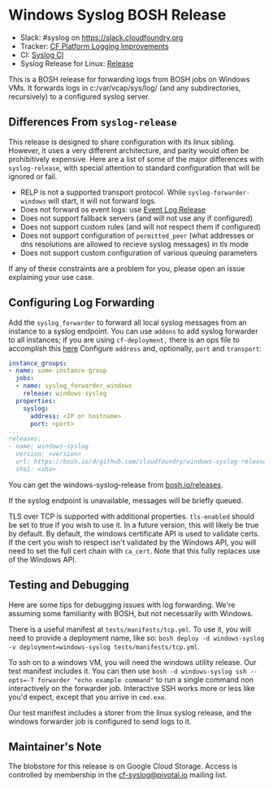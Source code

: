 # Windows Syslog BOSH Release
* Slack: #syslog on <https://slack.cloudfoundry.org>
* Tracker: [CF Platform Logging Improvements][tracker]
* CI: [Syslog CI][CI]
* Syslog Release for Linux: [Release][syslogLinux]

This is a BOSH release for forwarding logs
from BOSH jobs on Windows VMs.
It forwards logs in
c:/var/vcap/sys/log/ (and any subdirectories, recursively)
to a configured syslog server.

## Differences From `syslog-release`
This release is designed to share configuration with its linux sibling.
However, it uses a very different architecture,
and parity would often be prohibitively expensive.
Here are a list of some of the major differences with `syslog-release`,
with special attention to standard configuration that will be ignored or fail.

- RELP is not a supported transport protocol. While `syslog-forwarder-windows` will start, it will not forward logs.
- Does not forward os event logs: use [Event Log Release][event-log-release]
- Does not support fallback servers (and will not use any if configured)
- Does not support custom rules (and will not respect them if configured)
- Does not support configuration of `permitted_peer` (what addresses or dns resolutions are allowed to recieve syslog messages) in tls mode
- Does not support custom configuration of various queuing parameters

If any of these constraints are a problem for you,
please open an issue explaining your use case.

## Configuring Log Forwarding
Add the `syslog_forwarder`
to forward all local syslog messages
from an instance
to a syslog endpoint.
You can use `addons` to add syslog forwarder to all instances;
if you are using `cf-deployment,`
there is an ops file to accomplish this [here](https://github.com/cloudfoundry/cf-deployment/blob/master/operations/experimental/windows-enable-component-syslog.yml)
Configure `address` and,
optionally,
`port` and `transport`:

```yml
instance_groups:
- name: some-instance-group
  jobs:
  - name: syslog_forwarder_windows
    release: windows-syslog
  properties:
    syslog:
      address: <IP or hostname>
      port: <port>
...
releases:
- name: windows-syslog
  version: <version>
  url: https://bosh.io/d/github.com/cloudfoundry/windows-syslog-release?v=<version>
  sha1: <sha>
```

You can get the windows-syslog-release from [bosh.io/releases](https://bosh.io/releases/github.com/cloudfoundry/windows-syslog-release?all=1).

If the syslog endpoint is unavailable,
messages will be briefly queued.

TLS over TCP is supported with additional properties.
`tls-enabled` should be set to true if you wish to use it.
In a future version, this will likely be true by default.
By default, the windows certificate API is used to validate certs.
If the cert you wish to respect isn't validated by the Windows API,
you will need to set the full cert chain with `ca_cert`.
Note that this fully replaces use of the Windows API.

## Testing and Debugging
Here are some tips for debugging issues with log forwarding.
We're assuming some familiarity with BOSH,
but not necessarily with Windows.

There is a useful manifest at `tests/manifests/tcp.yml`.
To use it, you will need to provide a deployment name, like so:
`bosh deploy -d windows-syslog -v deployment=windows-syslog tests/manifests/tcp.yml`.

To ssh on to a windows VM, you will need the windows utility release.
Our test manifest includes it.
You can then use `bosh -d windows-syslog ssh --opts=-T forwarder "echo example command"`
to run a single command non interactively on the forwarder job.
Interactive SSH works more or less like you'd expect,
except that you arrive in `cmd.exe`.

Our test manifest includes a storer from the linux syslog release,
and the windows forwarder job is configured to send logs to it.

## Maintainer's Note
The blobstore for this release
is on Google Cloud Storage.
Access is controlled by membership
in the cf-syslog@pivotal.io mailing list.

[tracker]: https://www.pivotaltracker.com/n/projects/2126318
[CI]: https://syslog.ci.cf-app.com
[syslogLinux]: https://github.com/cloudfoundry/syslog-release
[event-log-release]: https://github.com/cloudfoundry-incubator/event-log-release
